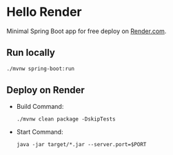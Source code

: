 # Hello Render

Minimal Spring Boot app for free deploy on [Render.com](https://render.com).

## Run locally
```bash
./mvnw spring-boot:run
```

## Deploy on Render
- Build Command:
  ```
  ./mvnw clean package -DskipTests
  ```
- Start Command:
  ```
  java -jar target/*.jar --server.port=$PORT
  ```
